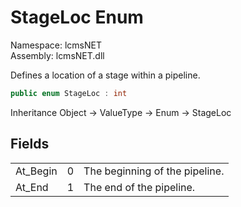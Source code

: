 # StageLoc Enum

Namespace: lcmsNET  
Assembly: lcmsNET.dll

Defines a location of a stage within a pipeline.

```csharp
public enum StageLoc : int
```

Inheritance Object → ValueType → Enum → StageLoc

## Fields

| | | |
| ---- | ----:| ---- |
| At_Begin | 0 | The beginning of the pipeline. |
| At_End   | 1 | The end of the pipeline. |
